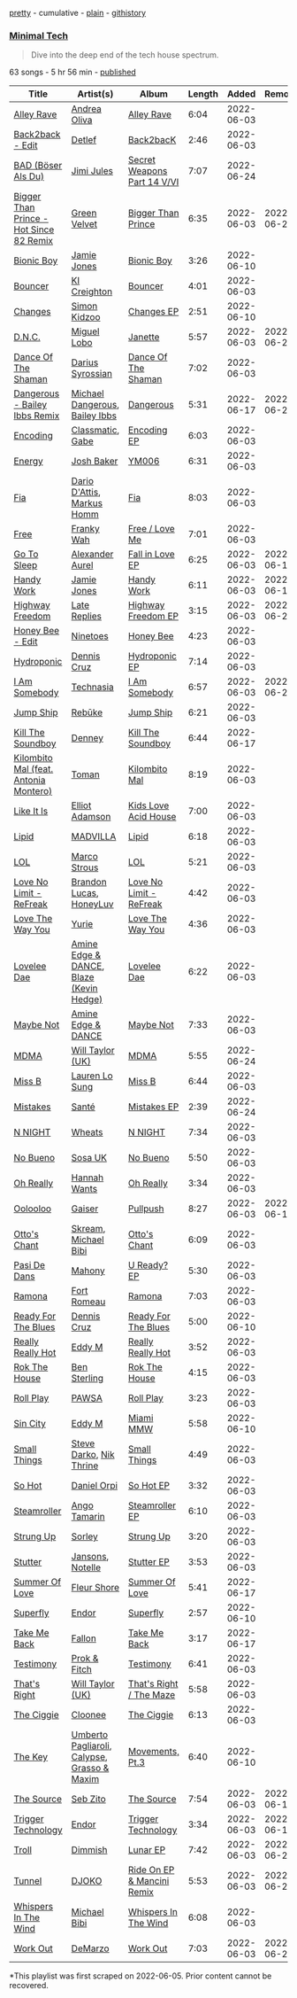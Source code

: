 [pretty](/playlists/pretty/37i9dQZF1DWSI21IGRaeuC.md) - cumulative - [plain](/playlists/plain/37i9dQZF1DWSI21IGRaeuC) - [githistory](https://github.githistory.xyz/mackorone/spotify-playlist-archive/blob/main/playlists/plain/37i9dQZF1DWSI21IGRaeuC)

### [Minimal Tech](https://open.spotify.com/playlist/37i9dQZF1DWSI21IGRaeuC)

> Dive into the deep end of the tech house spectrum.

63 songs - 5 hr 56 min - [published](https://open.spotify.com/playlist/2MGDejgSLmj2L39yQz6FnP)

| Title | Artist(s) | Album | Length | Added | Removed |
|---|---|---|---|---|---|
| [Alley Rave](https://open.spotify.com/track/630fy1dTAKtfY1DJXLYyds) | [Andrea Oliva](https://open.spotify.com/artist/6oqv4rbOMlOZNOUoDFgBSp) | [Alley Rave](https://open.spotify.com/album/1yQU83J37P20ynvBDU31Cc) | 6:04 | 2022-06-03 |  |
| [Back2back \- Edit](https://open.spotify.com/track/2TQuTY3ojJAqhN9SS5J0Fs) | [Detlef](https://open.spotify.com/artist/5lZ8HC92jRDlyeq0vSxGeI) | [Back2bacK](https://open.spotify.com/album/4Oxxv1zaRCJ67XiFFoLewD) | 2:46 | 2022-06-03 |  |
| [BAD \(Böser Als Du\)](https://open.spotify.com/track/5e2lGEeqms9u1sG6wCHCf0) | [Jimi Jules](https://open.spotify.com/artist/6RsLLSkSTcL4YrvgRcBTQd) | [Secret Weapons Part 14 V/VI](https://open.spotify.com/album/7smz91AWUGFZvQs1U7gusR) | 7:07 | 2022-06-24 |  |
| [Bigger Than Prince \- Hot Since 82 Remix](https://open.spotify.com/track/4I0QahibIQMTPRN1AlHaSj) | [Green Velvet](https://open.spotify.com/artist/3ABaec4jjl95VqmG1iD4k2) | [Bigger Than Prince](https://open.spotify.com/album/5MEqbC6zcLtZY1OFeL7nPR) | 6:35 | 2022-06-03 | 2022-06-24 |
| [Bionic Boy](https://open.spotify.com/track/7byloGFJ8lO5d7cCxFXOIh) | [Jamie Jones](https://open.spotify.com/artist/4admDxmnri5Zco0xYrJ0ji) | [Bionic Boy](https://open.spotify.com/album/3TZ40t04vfJ9MvEZcdoqsg) | 3:26 | 2022-06-10 |  |
| [Bouncer](https://open.spotify.com/track/2cPp9AOTQcVcZUklahBmab) | [KI Creighton](https://open.spotify.com/artist/54fZiNN8CtExTWCj5Gbeu4) | [Bouncer](https://open.spotify.com/album/6JPQh64ynH13iEoRDdSMqK) | 4:01 | 2022-06-03 |  |
| [Changes](https://open.spotify.com/track/6WMjfoQiJn7Bbs7Bv7G6rT) | [Simon Kidzoo](https://open.spotify.com/artist/7rsKf4S6rilmYTPrViFPlA) | [Changes EP](https://open.spotify.com/album/6OICJ3V1eLF0NTfMY4Em4n) | 2:51 | 2022-06-10 |  |
| [D.N.C.](https://open.spotify.com/track/1eoPkDYe6hRTE0jLP2SITo) | [Miguel Lobo](https://open.spotify.com/artist/6PWQ9tAq0UNhzf68T1zYUZ) | [Janette](https://open.spotify.com/album/4ax3ouk91c4VdY1WXxytoP) | 5:57 | 2022-06-03 | 2022-06-25 |
| [Dance Of The Shaman](https://open.spotify.com/track/2zGULLp2IsYlWeRaF0ZV13) | [Darius Syrossian](https://open.spotify.com/artist/6PDUdAoMV9dMy0wOt09Rsf) | [Dance Of The Shaman](https://open.spotify.com/album/16gssDflHOT9uFtZh7AJsv) | 7:02 | 2022-06-03 |  |
| [Dangerous \- Bailey Ibbs Remix](https://open.spotify.com/track/4LocLlqHWsmiS9GqaevYF0) | [Michael Dangerous](https://open.spotify.com/artist/4HSRGJTvC1MxEQTVeqTiti), [Bailey Ibbs](https://open.spotify.com/artist/4eD3dYFqa3RmNZlAlVHFjO) | [Dangerous](https://open.spotify.com/album/5bIb9T2gF7fRJlKjGKj2w5) | 5:31 | 2022-06-17 | 2022-06-24 |
| [Encoding](https://open.spotify.com/track/2fnS9uEeunmh1NwlkmSGqb) | [Classmatic](https://open.spotify.com/artist/2vOQkFQDXp4QV77pnlet6m), [Gabe](https://open.spotify.com/artist/0WoUrE9CjbROyWCMMdGMqu) | [Encoding EP](https://open.spotify.com/album/7m526KE380DYpcaItIMVad) | 6:03 | 2022-06-03 |  |
| [Energy](https://open.spotify.com/track/3h2DNWJn3GLNVhBQKpgxpK) | [Josh Baker](https://open.spotify.com/artist/4zf8Awb8y1X9qwL4oiVRd6) | [YM006](https://open.spotify.com/album/0UtLUMq1i1r8nwbYNTkO3V) | 6:31 | 2022-06-03 |  |
| [Fia](https://open.spotify.com/track/5TREoPShL4tfACMEbHxuzL) | [Dario D'Attis](https://open.spotify.com/artist/0BSNfFPlI0efsuZljJtknX), [Markus Homm](https://open.spotify.com/artist/6lU2Le0VfhyLnb8x0bOqil) | [Fia](https://open.spotify.com/album/7DgEWcG8Ra9VtejKVfxw7t) | 8:03 | 2022-06-03 |  |
| [Free](https://open.spotify.com/track/07JlZ8E9U8l1nH41vAIPSu) | [Franky Wah](https://open.spotify.com/artist/3IG3Ub4ra8AuSxCFDVkVco) | [Free / Love Me](https://open.spotify.com/album/7tlGEEHcWktB2dgYH1CzEB) | 7:01 | 2022-06-03 |  |
| [Go To Sleep](https://open.spotify.com/track/1hgRPboYDiw2HYC4BOmuGp) | [Alexander Aurel](https://open.spotify.com/artist/6IISWtCeUiNuQ7jnsknnGF) | [Fall in Love EP](https://open.spotify.com/album/2h67Mn5VvLUWVNQnkUcTXg) | 6:25 | 2022-06-03 | 2022-06-12 |
| [Handy Work](https://open.spotify.com/track/1AXDyDxGiXpAUQb5UmTLu8) | [Jamie Jones](https://open.spotify.com/artist/4admDxmnri5Zco0xYrJ0ji) | [Handy Work](https://open.spotify.com/album/2G67wbm29gUteqjfqEFxhL) | 6:11 | 2022-06-03 | 2022-06-11 |
| [Highway Freedom](https://open.spotify.com/track/3OyKSA6gU1Il2uOvCXU5IK) | [Late Replies](https://open.spotify.com/artist/7vPxzjHbAgoHhiNXORDgf7) | [Highway Freedom EP](https://open.spotify.com/album/4xT3vXGr92An3Ua3WdwfWh) | 3:15 | 2022-06-03 | 2022-06-25 |
| [Honey Bee \- Edit](https://open.spotify.com/track/7KJwlAWtpbQzTGkJSrBbnk) | [Ninetoes](https://open.spotify.com/artist/5MP4PiGA5PNFrsVjtauFnC) | [Honey Bee](https://open.spotify.com/album/6Q5TXCW5VO7fc5pdR1PBtX) | 4:23 | 2022-06-03 |  |
| [Hydroponic](https://open.spotify.com/track/2DxIgWLfSqB8kfmPql4Hg8) | [Dennis Cruz](https://open.spotify.com/artist/27mWOSZjlpmtoqsRjRwQyu) | [Hydroponic EP](https://open.spotify.com/album/0wmLrDb6pibDQtAtWFvB4P) | 7:14 | 2022-06-03 |  |
| [I Am Somebody](https://open.spotify.com/track/75EaT3OH1MdJxKT1ZUsNK0) | [Technasia](https://open.spotify.com/artist/0rnKlPis7AQgoIe2NEVWa5) | [I Am Somebody](https://open.spotify.com/album/1G3BKcXKXfUaZ3qz8lNsWv) | 6:57 | 2022-06-03 | 2022-06-24 |
| [Jump Ship](https://open.spotify.com/track/25jHZWxC5NFkaqT5Hb5uKS) | [Rebūke](https://open.spotify.com/artist/113reBz1jA6rVxbXl55mlj) | [Jump Ship](https://open.spotify.com/album/5f0oTxXSCY7PlFltoLUssp) | 6:21 | 2022-06-03 |  |
| [Kill The Soundboy](https://open.spotify.com/track/72AMbEMW0SGjL36DpLuYfY) | [Denney](https://open.spotify.com/artist/7vm3musYjzfqoMloVCEF7v) | [Kill The Soundboy](https://open.spotify.com/album/19yhnnzXMUkzctGGijNagH) | 6:44 | 2022-06-17 |  |
| [Kilombito Mal \(feat\. Antonia Montero\)](https://open.spotify.com/track/4KEyvTU5LmxxyXw08bhnJ1) | [Toman](https://open.spotify.com/artist/7A0eeETj5gjPjvXLnskbfG) | [Kilombito Mal](https://open.spotify.com/album/5cuo25ITqxcBFV4VxkUcrP) | 8:19 | 2022-06-03 |  |
| [Like It Is](https://open.spotify.com/track/3O9ed5dnmz1T3O2o0OtnJp) | [Elliot Adamson](https://open.spotify.com/artist/5JCyLOcEZsUiTLCUqqcIFz) | [Kids Love Acid House](https://open.spotify.com/album/4ETe9T1phkZPjTMCQDn4Cb) | 7:00 | 2022-06-03 |  |
| [Lipid](https://open.spotify.com/track/3073MbpcoDvWkBe3xZXkio) | [MADVILLA](https://open.spotify.com/artist/63zifEaDmILf5PAGyW0piG) | [Lipid](https://open.spotify.com/album/650mCjH1OTX40TgmzzkOP7) | 6:18 | 2022-06-03 |  |
| [LOL](https://open.spotify.com/track/4UneXzywX6fsUZv4v4pflY) | [Marco Strous](https://open.spotify.com/artist/56HtyYJoZvYc5aVdqDd94i) | [LOL](https://open.spotify.com/album/5TnjkmrtNYmN4sURWdEGbX) | 5:21 | 2022-06-03 |  |
| [Love No Limit \- ReFreak](https://open.spotify.com/track/23L2ACZRwd2ayCUH2DJra1) | [Brandon Lucas](https://open.spotify.com/artist/42qJzNLnCckP7GR44Yj10j), [HoneyLuv](https://open.spotify.com/artist/1sl3gVNz3Nxd4poA8f76sl) | [Love No Limit \- ReFreak](https://open.spotify.com/album/7yOIRhmL6SFqPycQsNFBxw) | 4:42 | 2022-06-03 |  |
| [Love The Way You](https://open.spotify.com/track/2phBDqpIBoQOZ8W3pfIhet) | [Yurie](https://open.spotify.com/artist/7wDogImylcF6JsvvvXaCZ5) | [Love The Way You](https://open.spotify.com/album/1ooQcg0fUojEzoY9QIFNFL) | 4:36 | 2022-06-03 |  |
| [Lovelee Dae](https://open.spotify.com/track/6rHyMTHlEn0ukuL4XRhG7X) | [Amine Edge & DANCE](https://open.spotify.com/artist/7si9pFZZlPdZPeOclH9vgm), [Blaze \(Kevin Hedge\)](https://open.spotify.com/artist/5ALxJ1yIzIRB3NcmMftPOy) | [Lovelee Dae](https://open.spotify.com/album/4GUOfZ9RjMWnOjzRkkTZeg) | 6:22 | 2022-06-03 |  |
| [Maybe Not](https://open.spotify.com/track/17dtDJ02K8SaDugoYuPoWB) | [Amine Edge & DANCE](https://open.spotify.com/artist/7si9pFZZlPdZPeOclH9vgm) | [Maybe Not](https://open.spotify.com/album/6uN87iMBCYoavfRE6jIcjg) | 7:33 | 2022-06-03 |  |
| [MDMA](https://open.spotify.com/track/4pzKf9d5woftnKhWzELZoS) | [Will Taylor \(UK\)](https://open.spotify.com/artist/53PVBEKRk4Fvq8w8cLydLX) | [MDMA](https://open.spotify.com/album/2GTK8t2bYMjsiEtZCOpMFB) | 5:55 | 2022-06-24 |  |
| [Miss B](https://open.spotify.com/track/25Gn1kR7JZRYYDY9VNFPxL) | [Lauren Lo Sung](https://open.spotify.com/artist/2skgOXx0JaoCoR7gqJYH05) | [Miss B](https://open.spotify.com/album/0v8hyn2w4hBJ3nAy7zDQ5w) | 6:44 | 2022-06-03 |  |
| [Mistakes](https://open.spotify.com/track/63IGK3U44KfteaWjAdMm8Y) | [Santé](https://open.spotify.com/artist/2MMQGv11auKaxIgY947hjE) | [Mistakes EP](https://open.spotify.com/album/2J8IaTOHYwiXB1ItJwSLYG) | 2:39 | 2022-06-24 |  |
| [N NIGHT](https://open.spotify.com/track/72YERGjA9X5F6NuE4GLLmC) | [Wheats](https://open.spotify.com/artist/68O83ss9GHwRVDaJhpCQHF) | [N NIGHT](https://open.spotify.com/album/59dqu4xpSWOarQt4nh9sdg) | 7:34 | 2022-06-03 |  |
| [No Bueno](https://open.spotify.com/track/1BkVnW3EJByz6sbV8csgkL) | [Sosa UK](https://open.spotify.com/artist/3JlN0MeWVJq0vjvsvWCRZ5) | [No Bueno](https://open.spotify.com/album/5fTUKANhhWrTFBfDmNbLbe) | 5:50 | 2022-06-03 |  |
| [Oh Really](https://open.spotify.com/track/1AhLqJ6z2aIV17F0ijJvJR) | [Hannah Wants](https://open.spotify.com/artist/7sK4hnuUOXw6VStDw0q8NI) | [Oh Really](https://open.spotify.com/album/64YKsJIzGG6ilqM2c9s5Gi) | 3:34 | 2022-06-03 |  |
| [Oolooloo](https://open.spotify.com/track/3syDoN422EvIEMTiZkxQWc) | [Gaiser](https://open.spotify.com/artist/0zNtdoyO2ZA7hhYMNLh48Y) | [Pullpush](https://open.spotify.com/album/03jAXUbLmJzZaVHzK8fwHB) | 8:27 | 2022-06-03 | 2022-06-12 |
| [Otto's Chant](https://open.spotify.com/track/3j8PXtq0NN7QQVdNwkoFBe) | [Skream](https://open.spotify.com/artist/2jbP92oFLWqPqogflK1wlW), [Michael Bibi](https://open.spotify.com/artist/4cvdQRyHmkSQSakUrW2oxv) | [Otto's Chant](https://open.spotify.com/album/3suaEss6InlgqN8pf51Sa5) | 6:09 | 2022-06-03 |  |
| [Pasi De Dans](https://open.spotify.com/track/4pRKY2GJfRNH0Mytif1EZ1) | [Mahony](https://open.spotify.com/artist/0IM6etys8CAJAph5dOoGBp) | [U Ready? EP](https://open.spotify.com/album/5ee7du4eAC5kCr7nsXLzPq) | 5:30 | 2022-06-03 |  |
| [Ramona](https://open.spotify.com/track/1EroNKATh80TwDZLtPKPNN) | [Fort Romeau](https://open.spotify.com/artist/5MKqWyqq5CStK7AhkTvzQF) | [Ramona](https://open.spotify.com/album/25bJfT3QJehxDxwSAOkKIc) | 7:03 | 2022-06-03 |  |
| [Ready For The Blues](https://open.spotify.com/track/6BTaeh7bxG1O2Jk2mQCqXJ) | [Dennis Cruz](https://open.spotify.com/artist/27mWOSZjlpmtoqsRjRwQyu) | [Ready For The Blues](https://open.spotify.com/album/3J284h72wbaiRytMtO0qTL) | 5:00 | 2022-06-10 |  |
| [Really Really Hot](https://open.spotify.com/track/21iSZnCRjz9ocvcX5yltFz) | [Eddy M](https://open.spotify.com/artist/0X2423nvaH92bYjYUKCYRI) | [Really Really Hot](https://open.spotify.com/album/59TTDWb62eoMJfe474JIFD) | 3:52 | 2022-06-03 |  |
| [Rok The House](https://open.spotify.com/track/1A6KKdSY4hpCBqJOmeQEWQ) | [Ben Sterling](https://open.spotify.com/artist/79uJoLQkQ621xZy7MyH4uL) | [Rok The House](https://open.spotify.com/album/03T4gaOwcdDyEkmznuaYq1) | 4:15 | 2022-06-03 |  |
| [Roll Play](https://open.spotify.com/track/4szwPQ7ajXpyqykjtv6RLE) | [PAWSA](https://open.spotify.com/artist/4E0HD2PMY8kQJIjlShrLUS) | [Roll Play](https://open.spotify.com/album/20pvV7NCcoCn9kPlCxOB1s) | 3:23 | 2022-06-03 |  |
| [Sin City](https://open.spotify.com/track/2rdMlVRtuImJXZhUHQjjj9) | [Eddy M](https://open.spotify.com/artist/0X2423nvaH92bYjYUKCYRI) | [Miami MMW](https://open.spotify.com/album/7oNOJ2vYMskdtGToAqloUs) | 5:58 | 2022-06-10 |  |
| [Small Things](https://open.spotify.com/track/11fsAfyLE6m6j1Zay5hpvF) | [Steve Darko](https://open.spotify.com/artist/7h9yW5sJS4vddfJ8nBSpxP), [Nik Thrine](https://open.spotify.com/artist/0CCV0w2pytcnTSGanKFJxB) | [Small Things](https://open.spotify.com/album/69kWU5hSeKRyZkhsh5snWS) | 4:49 | 2022-06-03 |  |
| [So Hot](https://open.spotify.com/track/2uLhfL4MvW6jTGEYt6NYPM) | [Daniel Orpi](https://open.spotify.com/artist/4gutgD9w8iSiLjvYYy72dO) | [So Hot EP](https://open.spotify.com/album/6000OjbTdVRwMFFKSDxwdV) | 3:32 | 2022-06-03 |  |
| [Steamroller](https://open.spotify.com/track/1Hp1FU6me1dv5q4ei6qnbp) | [Ango Tamarin](https://open.spotify.com/artist/7uSgmPTHeYgIu7Q5JwQpQy) | [Steamroller EP](https://open.spotify.com/album/0frpqLt1rPcJSi5ZAqemSx) | 6:10 | 2022-06-03 |  |
| [Strung Up](https://open.spotify.com/track/6vOr19HgqGzzCMv040ePVq) | [Sorley](https://open.spotify.com/artist/3apneou0OdagGBkXZxmpaj) | [Strung Up](https://open.spotify.com/album/66FblVKMFIsHhvIB6mRt5p) | 3:20 | 2022-06-03 |  |
| [Stutter](https://open.spotify.com/track/1OTixnhGk8U4HleNJCNUg9) | [Jansons](https://open.spotify.com/artist/0gztzLIt9uRDJd4Jl9TSLY), [Notelle](https://open.spotify.com/artist/2QH237xSFhmfZJHrRulT7U) | [Stutter EP](https://open.spotify.com/album/6S3BbGBdXGll07mJj5i6UV) | 3:53 | 2022-06-03 |  |
| [Summer Of Love](https://open.spotify.com/track/0HMWBMDhQiMcuBH8PQmZqq) | [Fleur Shore](https://open.spotify.com/artist/7GyRA9n7JVslQGcbo72Dil) | [Summer Of Love](https://open.spotify.com/album/7duYShW24ZnlYT08ovEadQ) | 5:41 | 2022-06-17 |  |
| [Superfly](https://open.spotify.com/track/55g2IGNdPK7dnOkFtttmOB) | [Endor](https://open.spotify.com/artist/6F3vLfyutkUhpM50G84eMt) | [Superfly](https://open.spotify.com/album/7C9qqtM8RY29wFZE2BAQEJ) | 2:57 | 2022-06-10 |  |
| [Take Me Back](https://open.spotify.com/track/2LEO9efWacG85SkV3cah7q) | [Fallon](https://open.spotify.com/artist/73LVVE6OYOwlXlIJAFNJdR) | [Take Me Back](https://open.spotify.com/album/50cYbqeQKDmSXTBxpq6ofq) | 3:17 | 2022-06-17 |  |
| [Testimony](https://open.spotify.com/track/702TT2q83VQlC75h807I1J) | [Prok & Fitch](https://open.spotify.com/artist/62akbR2hpk0ArA98zOYNys) | [Testimony](https://open.spotify.com/album/000z99zZbT9Gfabqyw1THb) | 6:41 | 2022-06-03 |  |
| [That's Right](https://open.spotify.com/track/4DQQw8ILU9DUpkXhfVJYtQ) | [Will Taylor \(UK\)](https://open.spotify.com/artist/53PVBEKRk4Fvq8w8cLydLX) | [That's Right / The Maze](https://open.spotify.com/album/4Ea6xrbMghxpsECU18mqBS) | 5:58 | 2022-06-03 |  |
| [The Ciggie](https://open.spotify.com/track/1r8ZqfggYqW1R2JjiDGBQV) | [Cloonee](https://open.spotify.com/artist/7MdlXmq2HViAJWo9cf30sR) | [The Ciggie](https://open.spotify.com/album/5TijfininJwDUX6P1iSyf7) | 6:13 | 2022-06-03 |  |
| [The Key](https://open.spotify.com/track/1JqC0dklBZxfMeiqtsuUqP) | [Umberto Pagliaroli](https://open.spotify.com/artist/4wShOgYAKFtg2grzqostEI), [Calypse](https://open.spotify.com/artist/5AlXpYWCJe4VSQmk7up88A), [Grasso & Maxim](https://open.spotify.com/artist/2CEohVbXylc1fCqUlGh2Rk) | [Movements, Pt.3](https://open.spotify.com/album/0zkmWtgsX7D4Jkslo3qHX2) | 6:40 | 2022-06-10 |  |
| [The Source](https://open.spotify.com/track/0IGSz0dzwfcon4rI6kyLTU) | [Seb Zito](https://open.spotify.com/artist/2IwfvuKftX9D7CFF4qCTM8) | [The Source](https://open.spotify.com/album/4770p58faNGmjvEwsafhXX) | 7:54 | 2022-06-03 | 2022-06-19 |
| [Trigger Technology](https://open.spotify.com/track/29e8sjYkArwTiNxKNEgvpX) | [Endor](https://open.spotify.com/artist/6F3vLfyutkUhpM50G84eMt) | [Trigger Technology](https://open.spotify.com/album/61Hv14MDmklquNTnwh55wo) | 3:34 | 2022-06-03 | 2022-06-11 |
| [Troll](https://open.spotify.com/track/2QLlGPzBYeixEyqJKqzqj9) | [Dimmish](https://open.spotify.com/artist/3BPvVhOECwv7HSHVZaq3BG) | [Lunar EP](https://open.spotify.com/album/3u0oUHmJjfBn9pmbsulv3L) | 7:42 | 2022-06-03 | 2022-06-24 |
| [Tunnel](https://open.spotify.com/track/0zi1coACnVRJskyFHyLQje) | [DJOKO](https://open.spotify.com/artist/3fdC2UHP39tyWCUsHB6qlv) | [Ride On EP & Mancini Remix](https://open.spotify.com/album/4wZKnCELfrXj676lyK8GAl) | 5:53 | 2022-06-03 | 2022-06-25 |
| [Whispers In The Wind](https://open.spotify.com/track/3QUVgi7fLRKQL5j0irl5jd) | [Michael Bibi](https://open.spotify.com/artist/4cvdQRyHmkSQSakUrW2oxv) | [Whispers In The Wind](https://open.spotify.com/album/6n13FWbhg1ILq1gZmuwT5f) | 6:08 | 2022-06-03 |  |
| [Work Out](https://open.spotify.com/track/38d5OWdfoJGFXg9vpkctkj) | [DeMarzo](https://open.spotify.com/artist/690s28S2ybWXTI9IdX86mO) | [Work Out](https://open.spotify.com/album/4ksU29xJ4PKvzQhfiBOoYz) | 7:03 | 2022-06-03 | 2022-06-25 |

\*This playlist was first scraped on 2022-06-05. Prior content cannot be recovered.
